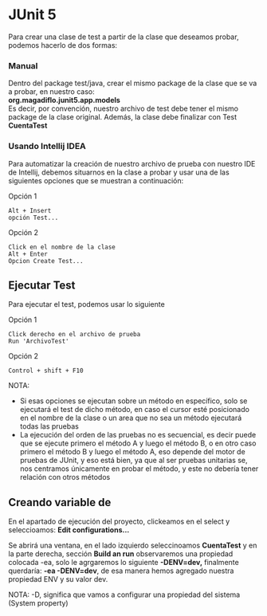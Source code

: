 # JUnit 5

Para crear una clase de test a partir de la clase que deseamos probar,
podemos hacerlo de dos formas:

### Manual
Dentro del package test/java, crear el mismo package de la clase que se va a probar,
en nuestro caso:  
**org.magadiflo.junit5.app.models**  
Es decir, por convención, nuestro archivo de test debe tener el mismo package de 
la clase original. Además, la clase debe finalizar con Test  
**CuentaTest**

### Usando Intellij IDEA
Para automatizar la creación de nuestro archivo de prueba con nuestro IDE de Intellij, 
debemos situarnos en la clase a probar y usar una
de las siguientes opciones que se muestran a continuación:

Opción 1
```
Alt + Insert
opción Test...
```
Opción 2
```
Click en el nombre de la clase
Alt + Enter
Opcion Create Test...
```

## Ejecutar Test
Para ejecutar el test, podemos usar lo siguiente

Opción 1
```
Click derecho en el archivo de prueba
Run 'ArchivoTest'
```

Opción 2
```
Control + shift + F10
```

NOTA: 
- Si esas opciones se ejecutan sobre un método 
en específico, solo se ejecutará el test de dicho método,
en caso el cursor esté posicionado en el nombre de la clase o un area
que no sea un método ejecutará todas las pruebas
- La ejecución del orden de las pruebas no es secuencial, es decir
puede que se ejecute primero el método A y luego el método B, o en otro caso
primero el método B y luego el método A, eso depende del motor de pruebas de 
JUnit, y eso está bien, ya que al ser pruebas unitarias se, nos centramos únicamente
en probar el método, y este no debería tener relación con otros métodos

## Creando variable de 
En el apartado de ejecución del proyecto, clickeamos en el select y
seleccioamos: **Edit configurations...**

Se abrirá una ventana, en el lado izquierdo seleccinoamos **CuentaTest** y 
en la parte derecha, sección **Build an run** observaremos una propiedad
colocada -ea, solo le agrgaremos lo siguiente **-DENV=dev,**
finalmente querdaría: **-ea -DENV=dev**, de esa manera hemos agregado 
nuestra propiedad ENV y su valor dev. 

NOTA: -D, significa que vamos a configurar una propiedad del sistema
(System property)